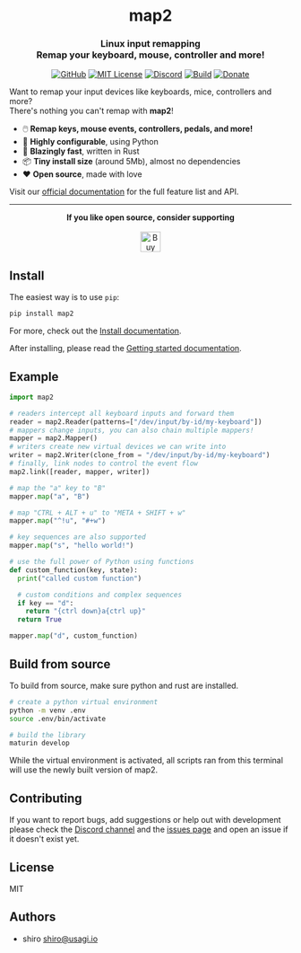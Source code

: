 <div align="center">
  <h1>map2</h1>
  <h3>Linux input remapping<br />Remap your keyboard, mouse, controller and more!</h3>

  [![GitHub](https://img.shields.io/badge/GitHub-code-blue?logo=github)](https://github.com/shiro/map2)
  [![MIT License](https://img.shields.io/github/license/shiro/map2?color=43A047&logo=linux&logoColor=white)](https://github.com/shiro/map2/blob/master/LICENSE)
  [![Discord](https://img.shields.io/discord/1178929723208896543?label=Discord&color=5E35B1&logo=discord&logoColor=ffffff)](https://discord.gg/brKgH43XQN)
  [![Build](https://img.shields.io/github/actions/workflow/status/shiro/map2/CI.yml?color=00897B&logo=github-actions&logoColor=white)](https://github.com/shiro/map2/actions/workflows/CI.yml)
  [![Donate](https://img.shields.io/badge/Ko--Fi-donate-orange?logo=ko-fi&color=E53935)](https://ko-fi.com/C0C3RTCCI)
</div>

Want to remap your input devices like keyboards, mice, controllers and more?  
There's nothing you can't remap with **map2**!

- 🖱️ **Remap keys, mouse events, controllers, pedals, and more!**
- 🔧  **Highly configurable**, using Python
- 🚀 **Blazingly fast**, written in Rust
- 📦 **Tiny install size** (around 5Mb), almost no dependencies
- ❤️ **Open source**, made with love

Visit our [official documentation](https://shiro.github.io/map2/en/basics/introduction)
for the full feature list and API.

---

<div align="center">
    <b>If you like open source, consider supporting</b>
    <br/>
    <br/>
    <a href='https://ko-fi.com/C0C3RTCCI' target='_blank'><img height='36' style='border:0px;height:36px;' src='https://storage.ko-fi.com/cdn/kofi3.png?v=3' border='0' alt='Buy Me a Coffee at ko-fi.com' /></a>
</div>

## Install

The easiest way is to use `pip`:

```bash
pip install map2
```

For more, check out the [Install documentation](https://shiro.github.io/map2/en/basics/install/).

After installing, please read the
[Getting started documentation](https://shiro.github.io/map2/en/basics/getting-started).

## Example

```python
import map2

# readers intercept all keyboard inputs and forward them
reader = map2.Reader(patterns=["/dev/input/by-id/my-keyboard"])
# mappers change inputs, you can also chain multiple mappers!
mapper = map2.Mapper()
# writers create new virtual devices we can write into
writer = map2.Writer(clone_from = "/dev/input/by-id/my-keyboard")
# finally, link nodes to control the event flow
map2.link([reader, mapper, writer])

# map the "a" key to "B"
mapper.map("a", "B")

# map "CTRL + ALT + u" to "META + SHIFT + w"
mapper.map("^!u", "#+w")

# key sequences are also supported
mapper.map("s", "hello world!")

# use the full power of Python using functions
def custom_function(key, state):
  print("called custom function")

  # custom conditions and complex sequences
  if key == "d":
    return "{ctrl down}a{ctrl up}"
  return True

mapper.map("d", custom_function)
```

## Build from source

To build from source, make sure python and rust are installed.

```bash
# create a python virtual environment
python -m venv .env
source .env/bin/activate

# build the library
maturin develop
```

While the virtual environment is activated, all scripts ran from this terminal
will use the newly built version of map2.


## Contributing

If you want to report bugs, add suggestions or help out with development please
check the [Discord channel](https://discord.gg/brKgH43XQN) and the [issues page](https://github.com/shiro/map2/issues) and open an issue
if it doesn't exist yet.

## License

MIT

## Authors

- shiro <shiro@usagi.io>
